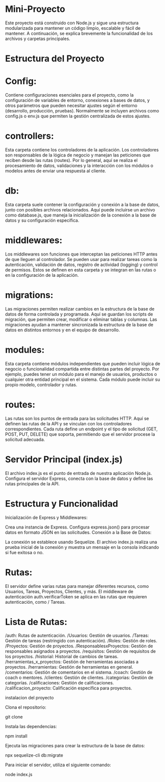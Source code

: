# Mini-Proyecto

Este proyecto está construido con Node.js y sigue una estructura modularizada para mantener un código limpio,
escalable y fácil de mantener. A continuación, se explica brevemente la funcionalidad de los archivos y
carpetas principales.

# Estructura del Proyecto

# Config:

Contiene configuraciones esenciales para el proyecto, como la configuración de variables de entorno, conexiones
a bases de datos, y otros parámetros que pueden necesitar ajustes según el entorno (desarrollo, producción,
pruebas). Normalmente se incluyen archivos como config.js o env.js que permiten la gestión centralizada de
estos ajustes.

# controllers:

Esta carpeta contiene los controladores de la aplicación. Los controladores son responsables de la lógica de
negocio y manejan las peticiones que reciben desde las rutas (routes). Por lo general, aquí se realiza el
procesamiento de datos, validaciones y la interacción con los módulos o modelos antes de enviar una respuesta
al cliente.

# db:

Esta carpeta suele contener la configuración y conexión a la base de datos, junto con posibles archivos
relacionados. Aquí puede incluirse un archivo como database.js, que maneja la inicialización de la conexión a
la base de datos y su configuración específica.

# middlewares:

Los middlewares son funciones que interceptan las peticiones HTTP antes de que lleguen al controlador. Se
pueden usar para realizar tareas como la autenticación, validación de datos, registro de actividad (logging) y
control de permisos. Estos se definen en esta carpeta y se integran en las rutas o en la configuración de la
aplicación.

# migrations:

Las migraciones permiten realizar cambios en la estructura de la base de datos de forma controlada y
programada. Aquí se guardan los scripts de migración, que permiten crear, modificar o eliminar tablas y
columnas. Las migraciones ayudan a mantener sincronizada la estructura de la base de datos en distintos
entornos y en el equipo de desarrollo.

# modules:

Esta carpeta contiene módulos independientes que pueden incluir lógica de negocio o funcionalidad compartida
entre distintas partes del proyecto. Por ejemplo, puedes tener un módulo para el manejo de usuarios, productos
o cualquier otra entidad principal en el sistema. Cada módulo puede incluir su propio modelo, controlador y
rutas.

# routes:

Las rutas son los puntos de entrada para las solicitudes HTTP. Aquí se definen las rutas de la API y se
vinculan con los controladores correspondientes. Cada ruta define un endpoint y el tipo de solicitud (GET,
POST, PUT, DELETE) que soporta, permitiendo que el servidor procese la solicitud adecuada.

# Servidor Principal (index.js)

El archivo index.js es el punto de entrada de nuestra aplicación Node.js. Configura el servidor Express,
conecta con la base de datos y define las rutas principales de la API.

# Estructura y Funcionalidad

Inicialización de Express y Middlewares:

Crea una instancia de Express.
Configura express.json() para procesar datos en formato JSON en las solicitudes.
Conexión a la Base de Datos:

La conexión se establece usando Sequelize. El archivo index.js realiza una prueba inicial de la conexión y
muestra un mensaje en la consola indicando si fue exitosa o no.

# Rutas:

El servidor define varias rutas para manejar diferentes recursos, como Usuarios, Tareas, Proyectos, Clientes, y
más.
El middleware de autenticación auth.verificarToken se aplica en las rutas que requieren autenticación, como /
Tareas.

# Lista de Rutas:

/auth: Rutas de autenticación.
/Usuarios: Gestión de usuarios.
/Tareas: Gestión de tareas (restringido con autenticación).
/Roles: Gestión de roles.
/Proyectos: Gestión de proyectos.
/ResponsablesxProyectos: Gestión de responsables asignados a proyectos.
/requisitos: Gestión de requisitos de los proyectos.
/historial: Historial de cambios de tareas.
/herramientas_x_proyectos: Gestión de herramientas asociadas a proyectos.
/herramientas: Gestión de herramientas en general.
/comentarios: Gestión de comentarios en el sistema.
/coach: Gestión de coach o mentores.
/clientes: Gestión de clientes.
/categorias: Gestión de categorías.
/calificaciones: Gestión de calificaciones.
/calificacion_proyecto: Calificación específica para proyectos.

instalacion del proyecto

Clona el repositorio:

git clone <url-del-repositorio>

Instala las dependencias:

npm install

Ejecuta las migraciones para crear la estructura de la base de datos:

npx sequelize-cli db:migrate

Para iniciar el servidor, utiliza el siguiente comando:

node index.js
